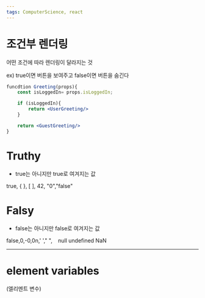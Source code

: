 ```yaml
---
tags: ComputerScience, react
---
```

# 조건부 렌더링

어떤 조건에 따라 렌더링이 달라지는 것

ex) true이면 버튼을 보여주고 false이면 버튼을 숨긴다


``` jsx
funcdtion Greeting(props){
	const isLoggedIn= props.isLoggedIn;

	if (isLoggedIn){
		return <UserGreeting/>
	}

	return <GuestGreeting/>
}
```


# Truthy

- true는 아니지만 true로 여겨지는 값
	
true, { }, [ ], 42, "0","false"

# Falsy

- false는 아니지만 false로 여겨지는 값

false,0,-0,0n,' '," ", ` `
null
undefined
NaN

----------------
# element variables
(엘리멘트 변수)



